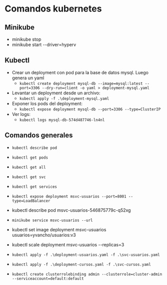 # Comandos kubernetes

## Minikube
- minikube stop
- minikube start --driver=hyperv

## Kubectl
- Crear un deployment con pod para la base de datos mysql. Luego genera un yaml
  - `kubectl create deployment mysql-db --image=mysql:latest --port=3306 --dry-run=client -o yaml > deployment-mysql.yaml`
- Levantar un deployment desde un archivo: 
  - `kubectl apply -f .\deployment-mysql.yaml`
- Exponer los pods del deployment:
  - `kubectl expose deployment mysql-db --port=3306 --type=ClusterIP`
- Ver logs: 
  - `kubectl logs mysql-db-574d487746-ln4nl` 
 
## Comandos generales
- `kubectl describe pod`
- `kubectl get pods`
- `kubectl get all`
- `kubectl get svc`
- `kubectl get services`

- `kubectl expose deployment msvc-usuarios --port=8001 --type=LoadBalancer`
- kubectl describe pod msvc-usuarios-546875779c-q52xg
- `minikube service msvc-usuarios --url`
- kubectl set image deployment msvc-usuarios usuarios=yvancho/usuarios:v3
- kubectl scale deployment msvc-usuarios --replicas=3

- `kubectl apply -f .\deployment-usuarios.yaml -f .\svc-usuarios.yaml`
- `kubectl apply -f .\deployment-cursos.yaml -f .\svc-cursos.yaml`

- `kubectl create clusterrolebinding admin --clusterrole=cluster-admin --serviceaccount=default:default`
